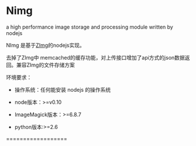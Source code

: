 Nimg
====

a high performance image storage and processing module written by nodejs

NImg 是基于[ZImg](https://github.com/buaazp/zimg)的nodejs实现。

去掉了ZImg中 memcached的缓存功能，对上传接口增加了api方式的json数据返回。兼容ZImg的文件存储方案

环境要求：

- 操作系统：任何能安装 nodejs 的操作系统

- node版本：>=v0.10

- ImageMagick版本：>=6.8.7

- python版本:>=2.6




==================
